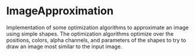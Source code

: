 # ImageApproximation
Implementation of some optimization algorithms to approximate an image using simple shapes. The optimization algorithms optimize over the positions, colors, alpha channels, and parameters of the shapes to try to draw an image most similar to the input image.

